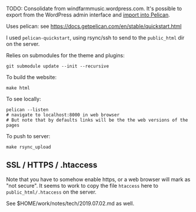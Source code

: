 TODO: Consolidate from windfarmmusic.wordpress.com. It's possible to export from the WordPress admin interface and [import into Pelican](https://docs.getpelican.com/en/4.2.0/importer.html>).

Uses pelican: see https://docs.getpelican.com/en/stable/quickstart.html

I used `pelican-quickstart`, using rsync/ssh to send to the `public_html` dir
on the server.

Relies on submodules for the theme and plugins:

    git submodule update --init --recursive

To build the website:

    make html

To see locally:

    pelican --listen
    # navigate to localhost:8000 in web browser
    # But note that by defaults links will be the the web versions of the pages

To push to server:

    make rsync_upload

## SSL / HTTPS / .htaccess

Note that you have to somehow enable https, or a web browser will mark as "not secure".
It seems to work to copy the file `htaccess` here
to `public_html/.htaccess` on the server.

See $HOME/work/notes/tech/2019.07.02.md as well.
